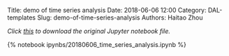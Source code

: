 Title: demo of time series analysis
Date: 2018-06-06 12:00
Category: DAL-templates
Slug: demo-of-time-series-analysis
Authors: Haitao Zhou

*Click [this]({filename}/ipynbs/20180606_time_series_analysis.ipynb) to download the original Jupyter notebook file.*

{% notebook ipynbs/20180606_time_series_analysis.ipynb %}